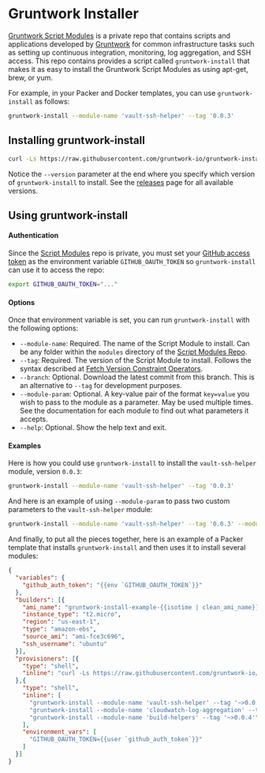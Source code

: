 # Gruntwork Installer

[Gruntwork Script Modules](https://github.com/gruntwork-io/script-modules) is a private repo that contains scripts and
applications developed by [Gruntwork](http://www.gruntwork.io) for common infrastructure tasks such as setting up
continuous integration, monitoring, log aggregation, and SSH access. This repo contains provides a script called
`gruntwork-install` that makes it as easy to install the Gruntwork Script Modules as using apt-get, brew, or yum.

For example, in your Packer and Docker templates, you can use `gruntwork-install` as follows:

```bash
gruntwork-install --module-name 'vault-ssh-helper' --tag '0.0.3'
```

## Installing gruntwork-install

```bash
curl -Ls https://raw.githubusercontent.com/gruntwork-io/gruntwork-installer/master/bootstrap-gruntwork-installer.sh | bash -s --version=0.0.1
```

Notice the `--version` parameter at the end where you specify which version of `gruntwork-install` to install. See the
[releases](/releases) page for all available versions.

## Using gruntwork-install

#### Authentication

Since the [Script Modules](https://github.com/gruntwork-io/script-modules) repo is private, you must set your
[GitHub access token](https://help.github.com/articles/creating-an-access-token-for-command-line-use/) as the
environment variable `GITHUB_OAUTH_TOKEN` so `gruntwork-install` can use it to access the repo:

```bash
export GITHUB_OAUTH_TOKEN="..."
```

#### Options

Once that environment variable is set, you can run `gruntwork-install` with the following options:

* `--module-name`: Required. The name of the Script Module to install. Can be any folder within the `modules` directory
  of the [Script Modules Repo](https://github.com/gruntwork-io/script-modules).
* `--tag`: Required. The version of the Script Module to install. Follows the syntax described at [Fetch Version
  Constraint Operators](https://github.com/gruntwork-io/fetch#version-constraint-operators).
* `--branch`: Optional. Download the latest commit from this branch. This is an alternative to `--tag` for development
  purposes.
* `--module-param`: Optional. A key-value pair of the format `key=value` you wish to pass to the module as a parameter.
  May be used multiple times. See the documentation for each module to find out what parameters it accepts.
* `--help`: Optional. Show the help text and exit.

#### Examples

Here is how you could use `gruntwork-install` to install the `vault-ssh-helper` module, version `0.0.3`:

```bash
gruntwork-install --module-name 'vault-ssh-helper' --tag '0.0.3'
```

And here is an example of using `--module-param` to pass two custom parameters to the `vault-ssh-helper` module:

```bash
gruntwork-install --module-name 'vault-ssh-helper' --tag '0.0.3' --module-param 'install-dir=/opt/vault-ssh-helper' --module-param 'owner=ubuntu'
```

And finally, to put all the pieces together, here is an example of a Packer template that installs `gruntwork-install`
and then uses it to install several modules:

```json
{
  "variables": {
    "github_auth_token": "{{env `GITHUB_OAUTH_TOKEN`}}"
  },
  "builders": [{
    "ami_name": "gruntwork-install-example-{{isotime | clean_ami_name}}",
    "instance_type": "t2.micro",
    "region": "us-east-1",
    "type": "amazon-ebs",
    "source_ami": "ami-fce3c696",
    "ssh_username": "ubuntu"
  }],
  "provisioners": [{
    "type": "shell",
    "inline": "curl -Ls https://raw.githubusercontent.com/gruntwork-io/gruntwork-installer/master/bootstrap-gruntwork-installer.sh | bash -s --version=0.0.1"
  },{
    "type": "shell",
    "inline": [
      "gruntwork-install --module-name 'vault-ssh-helper' --tag '~>0.0.4' --module-param 'install-dir=/opt/vault-ssh-helper' --module-param 'owner=ubuntu'",
      "gruntwork-install --module-name 'cloudwatch-log-aggregation' --tag '~>0.0.4'",
      "gruntwork-install --module-name 'build-helpers' --tag '~>0.0.4'"
    ],
    "environment_vars": [
      "GITHUB_OAUTH_TOKEN={{user `github_auth_token`}}"
    ]
  }]
}
```